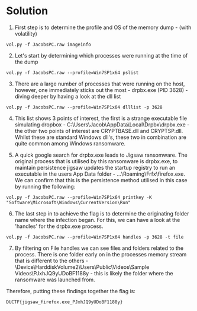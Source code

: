 # Solution
1. First step is to determine the profile and OS of the memory dump - (with volatility)
```
vol.py -f JacobsPC.raw imageinfo
```
2. Let's start by determining which processes were running at the time of the dump
```
vol.py -f JacobsPC.raw --profile=Win7SP1x64 pslist
```
3. There are a large number of processes that were running on the host, however, one immediately sticks out the most - drpbx.exe (PID 3628) - diving deeper by having a look at the dll list
```
vol.py -f JacobsPC.raw --profile=Win7SP1x64 dlllist -p 3628
```
4. This list shows 3 points of interest, the first is a strange executable file simulating dropbox - C:\Users\Jacob\AppData\Local\Drpbx\drpbx.exe - the other two points of interest are CRYPTBASE.dll and CRYPTSP.dll. Whilst these are standard Windows dll's, these two in combination are quite common among Windows ransomware.

5. A quick google search for drpbx.exe leads to Jigsaw ransomware. The original process that is utilised by this ransomware is drpbx.exe, to maintain persistence jigsaw updates the startup registry to run an executable in the users App Data folder - ...\Roaming\Frfx\firefox.exe. We can confirm that this is the persistence method utilised in this case by running the following:
```
vol.py -f JacobsPC.raw --profile=Win7SP1x64 printkey -K "Software\Microsoft\Windows\CurrentVersion\Run"
```
6. The last step in to achieve the flag is to determine the originating folder name where the infection began. For this, we can have a look at the 'handles' for the drpbx.exe process.
```
vol.py -f JacobsPC.raw --profile=Win7SP1x64 handles -p 3628 -t file
```
7. By filtering on File handles we can see files and folders related to the process. There is one folder early on in the processes memory stream that is different to the others - \Device\HarddiskVolume2\Users\Public\Videos\Sample Videos\PJxhJQ9yUDoBF1188y - this is likely the folder where the ransomware was launched from.

Therefore, putting these findings together the flag is:
```
DUCTF{jigsaw_firefox.exe_PJxhJQ9yUDoBF1188y}
```
